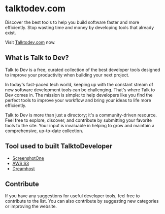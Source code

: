 # talktodev.com

Discover the best tools to help you build software faster and more efficiently. Stop wasting time and money by developing tools that already exist.

Visit [Talktodev.com](https://www.stepham.com) now.

## What is Talk to Dev?

Talk to Dev is a free, curated collection of the best developer tools designed to improve your productivity when building your next project.

In today's fast-paced tech world, keeping up with the constant stream of new software development tools can be challenging. That's where Talk to Dev comes in. The mission is simple: to help developers like you find the perfect tools to improve your workflow and bring your ideas to life more efficiently.

Talk to Dev is more than just a directory; it's a community-driven resource. Feel free to explore, discover, and contribute by submitting your favorite tools to the site. Your input is invaluable in helping to grow and maintain a comprehensive, up-to-date collection.

## Tool used to built TalktoDeveloper
- [ScreenshotOne](https://www.stepham.com/tools/screenshotone)
- [AWS S3](https://aws.amazon.com)
- [Dreamhost](https://www.stepham.com/tools/dreamhost)

## Contribute

If you have any suggestions for useful developer tools, feel free to contribute to the list. You can also contribute by suggesting new categories or improving the website.
